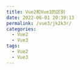 ```yaml
---
title: Vue2和Vue3的区别
date: 2022-06-01 20:39:13
permalink: /vue3/jk2k3r/
categories:
  - Vue2
  - Vue3
tags:
  - Vue2
  - Vue3
---
```

